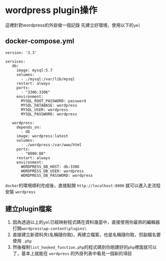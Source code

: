 # wordpress plugin操作
這裡針對wordpress的外掛做一個記錄
先建立好環境，使用以下的`yml`
## docker-compose.yml
```
version: '3.3'

services:
   db:
     image: mysql:5.7
     volumes:
       - ./mysql:/var/lib/mysql
     restart: always
     ports:
       - "3306:3306"
     environment:
       MYSQL_ROOT_PASSWORD: password
       MYSQL_DATABASE: wordpress
       MYSQL_USER: wordpress
       MYSQL_PASSWORD: wordpress

   wordpress:
     depends_on:
       - db
     image: wordpress:latest
     volumes:
       - ./wordpress:/var/www/html
     ports:
       - "8000:80"
     restart: always
     environment:
       WORDPRESS_DB_HOST: db:3306
       WORDPRESS_DB_USER: wordpress
       WORDPRESS_DB_PASSWORD: wordpress
```
`docker`的環境順利完成後，直接點開 `http://localhost:8000` 就可以進入走流程安裝 `wordpress`
## 建立plugin檔案
1. 因為透過以上的`yml`已經映射程式碼在資料幾當中，直接使用你最熟的編輯器打開`wordpress\wp-content\plugins\`
2. 直接建立新資料夾(名稱隨你取)，再建立檔案，也是名稱隨你取，但副檔名要使用 `.php`
3. 然後複制`list_hooked_function.php`的程式碼到你剛建好的`php`裡面就可以了，基本上就能在 `wordpress` 的外掛列表中看見一個新的項目
